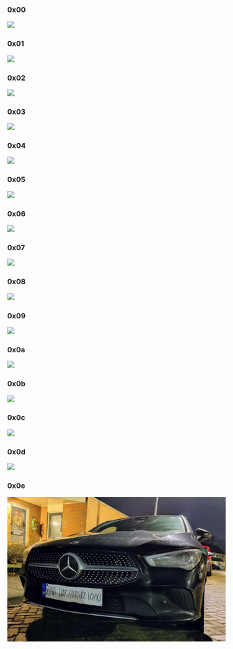 ### 0x00
![](../MEME/0.jpg)
### 0x01
![](../MEME/1.jpg)
### 0x02
![](../MEME/2.jpg)
### 0x03
![](../MEME/3.jpg)
### 0x04
![](../MEME/4.jpg)
### 0x05
![](../MEME/5.jpg)
### 0x06
![](../MEME/6.jpg)
### 0x07
![](../MEME/7.jpg)
### 0x08
![](../MEME/8.jpg)
### 0x09
![](../MEME/9.jpg)
### 0x0a
![](../MEME/10.jpg)
### 0x0b
![](../MEME/11.jpg)
### 0x0c
![](../MEME/12.jpg)
### 0x0d
![](../MEME/13.jpg)
### 0x0e
![](../MEME/14.jpg)